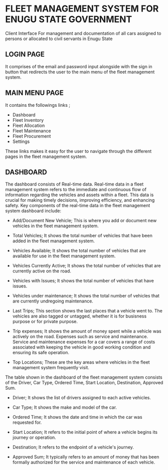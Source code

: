 # FLEET MANAGEMENT SYSTEM FOR ENUGU STATE GOVERNMENT
Client Interface For management and documentation of all cars assigned to persons or allocated to civil servants in Enugu State

## LOGIN PAGE
It comprises of the email and password input alongside with the sign in button that redirects the user to the main menu of the fleet management system.

## MAIN MENU PAGE
It contains the followings links ; 
- Dashboard 
- Fleet Inventory 
- Fleet Allocation
- Fleet Maintenance  
- Fleet Procurement 
- Settings 

These links makes it easy for the user to navigate through the different pages in the fleet management system.

## DASHBOARD
The dashboard consists of Real-time data. Real-time data in a fleet management system refers to the immediate and continuous flow of information regarding the vehicles and assets within a fleet. This data is crucial for making timely decisions, improving efficiency, and enhancing safety. Key components of the real-time data in the fleet management system dashboard include: 
- Add/Document New Vehicle; This is where you add or document new vehicles in the fleet management system.

- Total Vehicles; It shows the total number of vehicles that have been added in the fleet management system.

- Vehicles Available; It shows the total number of vehicles that are available for use in the fleet management system.

- Vehicles Currently Active; It shows the total number of vehicles that are currently active on the road.

- Vehicles with Issues; It shows the total number of vehicles that have issues.

- Vehicles under maintenance; It shows the total number of vehicles that are currently undregoing maintenance.

- Last Trips; This section shows the last places that a vehicle went to. The vehicles are also tagged or untagged, whether it is for busisness purpose or for private purpose.

- Trip expenses; It shows the amount of money spent while a vehicle was actively on the road. Expenses such as service and maintenance. Service and maintenance expenses for a car covers a range of costs associated with keeping the vehicle in good working condition and ensuring its safe operation.

- Top Locations; These are the key areas where vehicles in the fleet management system frequently visit.

The table shown in the dashboard of the fleet management system consists of the Driver, Car Type, Ordered Time, Start Location, Destination, Approved Sum.

- Driver; It shows the list of drivers assigned to each active vehicles.

- Car Type; It shows the make and model of the car.

- Ordered Time; It shows the date and time in which the car was requested for.

- Start Location; It refers to the initial point of where a vehicle begins its journey or operation.

- Destination; It refers to the endpoint of a vehicle's journey.

- Approved Sum; It typically refers to an amount of money that has been formally authorized for the service and maintenance of each vehicle. 